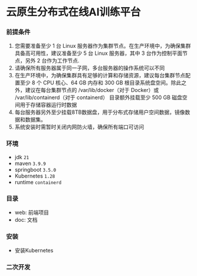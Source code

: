 # 云原生分布式在线AI训练平台

### 前提条件
1. 您需要准备至少 1 台 Linux 服务器作为集群节点。在生产环境中，为确保集群具备高可用性，建议准备至少 5 台 Linux 服务器，其中 3 台作为控制平面节点，另外 2 台作为工作节点.
2. 请确保所有服务器属于同一子网，多台服务器的操作系统可以不同
3. 在生产环境中，为确保集群具有足够的计算和存储资源，建议每台集群节点配置至少 8 个 CPU 核心、64 GB 内存和 300 GB 根目录系统盘空间。除此之外，建议在每台集群节点的 /var/lib/docker（对于 Docker）或 /var/lib/containerd（对于 containerd） 目录额外挂载至少 500 GB 磁盘空间用于存储容器运行时数据
4. 每台服务器另外至少挂载8TB数据盘，用于分布式存储用户空间数据，镜像数据和数据集。
5. 系统安装时需暂时关闭内网防火墙，确保所有端口可访问

### 环境

- jdk `21`
- maven `3.9.9`
- springboot `3.5.0`
- Kubernetes `1.28`
- runtime `containerd`

### 目录

- web: 前端项目
- doc: 文档

### 安装
- 安装Kubernetes

### 二次开发
